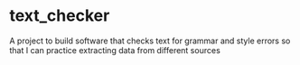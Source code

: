 # text_checker
A project to build software that checks text for grammar and style errors so that I can practice extracting data from different sources
